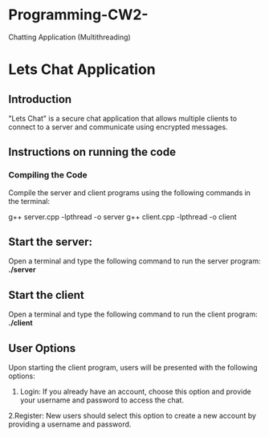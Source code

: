 # Programming-CW2-
Chatting Application (Multithreading)
# Lets Chat Application

## Introduction
"Lets Chat" is a secure chat application that allows multiple clients to connect to a server and communicate using encrypted messages.

## Instructions on running the code

### Compiling the Code
Compile the server and client programs using the following commands in the terminal:

  g++ server.cpp -lpthread -o server
  g++ client.cpp -lpthread -o client
  
## Start the server:
Open a terminal and type the following command to run the server program:
**./server**

## Start the client 
Open a terminal and type the following command to run the client program:
**./client**


## User Options
Upon starting the client program, users will be presented with the following options:

1. Login: If you already have an account, choose this option and provide your username and password to access the chat.

2.Register: New users should select this option to create a new account by providing a username and password.
